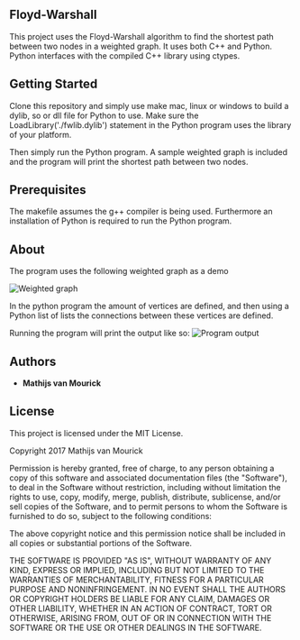 ## Floyd-Warshall

This project uses the Floyd-Warshall algorithm to find the shortest path between two nodes in a weighted graph. It uses both C++ and Python. Python interfaces with the compiled C++ library using ctypes. 

## Getting Started

Clone this repository and simply use make mac, linux or windows to build a dylib, so or dll file for Python to use. Make sure the LoadLibrary('./fwlib.dylib') statement in the Python program uses the library of your platform.

Then simply run the Python program. A sample weighted graph is included and the program will print the shortest path between two nodes.

## Prerequisites

The makefile assumes the g++ compiler is being used. Furthermore an installation of Python is required to run the Python program. 

## About

The program uses the following weighted graph as a demo

![Weighted graph](https://i.imgur.com/A93yjSj.png)

In the python program the amount of vertices are defined, and then using a Python list of lists the connections between these vertices are defined.

Running the program will print the output like so:
![Program output](https://i.imgur.com/xfD1tTz.png)

## Authors

* **Mathijs van Mourick**

## License

This project is licensed under the MIT License.

Copyright 2017 Mathijs van Mourick

Permission is hereby granted, free of charge, to any person obtaining a copy of this software and associated documentation files (the "Software"), to deal in the Software without restriction, including without limitation the rights to use, copy, modify, merge, publish, distribute, sublicense, and/or sell copies of the Software, and to permit persons to whom the Software is furnished to do so, subject to the following conditions:

The above copyright notice and this permission notice shall be included in all copies or substantial portions of the Software.

THE SOFTWARE IS PROVIDED "AS IS", WITHOUT WARRANTY OF ANY KIND, EXPRESS OR IMPLIED, INCLUDING BUT NOT LIMITED TO THE WARRANTIES OF MERCHANTABILITY, FITNESS FOR A PARTICULAR PURPOSE AND NONINFRINGEMENT. IN NO EVENT SHALL THE AUTHORS OR COPYRIGHT HOLDERS BE LIABLE FOR ANY CLAIM, DAMAGES OR OTHER LIABILITY, WHETHER IN AN ACTION OF CONTRACT, TORT OR OTHERWISE, ARISING FROM, OUT OF OR IN CONNECTION WITH THE SOFTWARE OR THE USE OR OTHER DEALINGS IN THE SOFTWARE.
